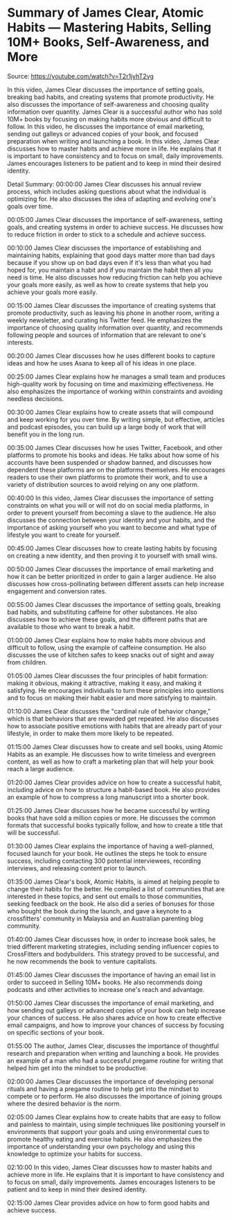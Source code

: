 # Summary of James Clear, Atomic Habits — Mastering Habits, Selling 10M+ Books, Self-Awareness, and More

Source: https://youtube.com/watch?v=T2r1jyhT2vg

In this video, James Clear discusses the importance of setting goals, breaking bad habits, and creating systems that promote productivity. He also discusses the importance of self-awareness and choosing quality information over quantity.
James Clear is a successful author who has sold 10M+ books by focusing on making habits more obvious and difficult to follow. In this video, he discusses the importance of email marketing, sending out galleys or advanced copies of your book, and focused preparation when writing and launching a book.
In this video, James Clear discusses how to master habits and achieve more in life. He explains that it is important to have consistency and to focus on small, daily improvements. James encourages listeners to be patient and to keep in mind their desired identity.

Detail Summary: 
00:00:00
James Clear discusses his annual review process, which includes asking questions about what the individual is optimizing for. He also discusses the idea of adapting and evolving one's goals over time.

00:05:00
James Clear discusses the importance of self-awareness, setting goals, and creating systems in order to achieve success. He discusses how to reduce friction in order to stick to a schedule and achieve success.

00:10:00
James Clear discusses the importance of establishing and maintaining habits, explaining that good days matter more than bad days because if you show up on bad days even if it's less than what you had hoped for, you maintain a habit and if you maintain the habit then all you need is time. He also discusses how reducing friction can help you achieve your goals more easily, as well as how to create systems that help you achieve your goals more easily.

00:15:00
James Clear discusses the importance of creating systems that promote productivity, such as leaving his phone in another room, writing a weekly newsletter, and curating his Twitter feed. He emphasizes the importance of choosing quality information over quantity, and recommends following people and sources of information that are relevant to one's interests.

00:20:00
James Clear discusses how he uses different books to capture ideas and how he uses Asana to keep all of his ideas in one place.

00:25:00
James Clear explains how he manages a small team and produces high-quality work by focusing on time and maximizing effectiveness. He also emphasizes the importance of working within constraints and avoiding needless decisions.

00:30:00
James Clear explains how to create assets that will compound and keep working for you over time. By writing simple, but effective, articles and podcast episodes, you can build up a large body of work that will benefit you in the long run.

00:35:00
James Clear discusses how he uses Twitter, Facebook, and other platforms to promote his books and ideas. He talks about how some of his accounts have been suspended or shadow banned, and discusses how dependent these platforms are on the platforms themselves. He encourages readers to use their own platforms to promote their work, and to use a variety of distribution sources to avoid relying on any one platform.

00:40:00
In this video, James Clear discusses the importance of setting constraints on what you will or will not do on social media platforms, in order to prevent yourself from becoming a slave to the audience. He also discusses the connection between your identity and your habits, and the importance of asking yourself who you want to become and what type of lifestyle you want to create for yourself.

00:45:00
James Clear discusses how to create lasting habits by focusing on creating a new identity, and then proving it to yourself with small wins.

00:50:00
James Clear discusses the importance of email marketing and how it can be better prioritized in order to gain a larger audience. He also discusses how cross-pollinating between different assets can help increase engagement and conversion rates.

00:55:00
James Clear discusses the importance of setting goals, breaking bad habits, and substituting caffeine for other substances. He also discusses how to achieve these goals, and the different paths that are available to those who want to break a habit.

01:00:00
James Clear explains how to make habits more obvious and difficult to follow, using the example of caffeine consumption. He also discusses the use of kitchen safes to keep snacks out of sight and away from children.

01:05:00
James Clear discusses the four principles of habit formation: making it obvious, making it attractive, making it easy, and making it satisfying. He encourages individuals to turn these principles into questions and to focus on making their habit easier and more satisfying to maintain.

01:10:00
James Clear discusses the "cardinal rule of behavior change," which is that behaviors that are rewarded get repeated. He also discusses how to associate positive emotions with habits that are already part of your lifestyle, in order to make them more likely to be repeated.

01:15:00
James Clear discusses how to create and sell books, using Atomic Habits as an example. He discusses how to write timeless and evergreen content, as well as how to craft a marketing plan that will help your book reach a large audience.

01:20:00
James Clear provides advice on how to create a successful habit, including advice on how to structure a habit-based book. He also provides an example of how to compress a long manuscript into a shorter book.

01:25:00
James Clear discusses how he became successful by writing books that have sold a million copies or more. He discusses the common formats that successful books typically follow, and how to create a title that will be successful.

01:30:00
James Clear explains the importance of having a well-planned, focused launch for your book. He outlines the steps he took to ensure success, including contacting 300 potential interviewees, recording interviews, and releasing content prior to launch.

01:35:00
James Clear's book, Atomic Habits, is aimed at helping people to change their habits for the better. He compiled a list of communities that are interested in these topics, and sent out emails to those communities, seeking feedback on the book. He also did a series of bonuses for those who bought the book during the launch, and gave a keynote to a crossfitters' community in Malaysia and an Australian parenting blog community.

01:40:00
James Clear discusses how, in order to increase book sales, he tried different marketing strategies, including sending influencer copies to CrossFitters and bodybuilders. This strategy proved to be successful, and he now recommends the book to venture capitalists.

01:45:00
James Clear discusses the importance of having an email list in order to succeed in Selling 10M+ books. He also recommends doing podcasts and other activities to increase one's reach and advantage.

01:50:00
James Clear discusses the importance of email marketing, and how sending out galleys or advanced copies of your book can help increase your chances of success. He also shares advice on how to create effective email campaigns, and how to improve your chances of success by focusing on specific sections of your book.

01:55:00
The author, James Clear, discusses the importance of thoughtful research and preparation when writing and launching a book. He provides an example of a man who had a successful pregame routine for writing that helped him get into the mindset to be productive.

02:00:00
James Clear discusses the importance of developing personal rituals and having a pregame routine to help get into the mindset to compete or to perform. He also discusses the importance of joining groups where the desired behavior is the norm.

02:05:00
James Clear explains how to create habits that are easy to follow and painless to maintain, using simple techniques like positioning yourself in environments that support your goals and using environmental cues to promote healthy eating and exercise habits. He also emphasizes the importance of understanding your own psychology and using this knowledge to optimize your habits for success.

02:10:00
In this video, James Clear discusses how to master habits and achieve more in life. He explains that it is important to have consistency and to focus on small, daily improvements. James encourages listeners to be patient and to keep in mind their desired identity.

02:15:00
James Clear provides advice on how to form good habits and achieve success.

